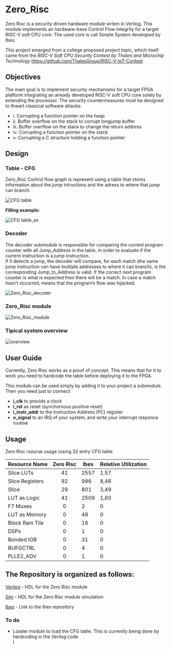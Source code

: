 # Zero_Risc

Zero Risc is a security driven hardware module writen in Verilog. This module implements an hardware-base Control Flow Integrity for a target RISC-V soft CPU core. The used core is call Simple System developed by Ibex.

This project emerged from a college proposed project topic, which itself came from the *RISC-V Soft CPU Security Contest by Thales and Microchip Technology*
https://github.com/ThalesGroup/RISC-V-IoT-Contest

## Objectives

The main
goal is to implement security mechanisms for a target FPGA platform integrating an
already developed RISC-V soft CPU core solely by extending the processor. The security
countermeasures must be designed to thwart classical software attacks:
* i. Corrupting a function pointer on the heap
* ii. Buffer overflow on the stack to corrupt longjump buffer
* iii. Buffer overflow on the stack to change the return address
* iv. Corrupting a function pointer on the stack
* v. Corrupting a C structure holding a function pointer
## Design

### Table - CFG
Zero_Risc Control flow graph is represent using a table that stores information about the *jump* intructions and the adress to where that *jump* can branch.

![CFG table](pics/table.png  "CFG table")

**Filling example:**

![CFG table_ex](pics/table_example.png)



### Decoder
The decoder submodule is responsible for comparing the current program counter with all Jump_Address
in the table, in order to evaluate if the current instruction is a jump instruction.     
If it detects a jump, the decoder will compare, for each match (the same jump instruction
can have multiple addresses to where it can branch), is the corresponding Jump_to_Address
is valid. If the correct next program counter is what is expected then there will be a match.
In case a match hasn’t occurred, means that the program’s flow was hijacked.

![Zero_Risc_decoder](pics/Zero_Risc_decoder.png)

### Zero_Risc module

![Zero_Risc_module](pics/Zero_Risc.png)



### Tipical system overview

![overview](pics/overview.png)



## User Guide

Currently, Zero Risc works as a proof of concept. This means that for it to work you need to hardcode the table before deploying it to the FPGA.

This module can be used simply by adding it to your project a submodule. Then you need just to connect:
  * **i_clk** to provide a clock 
  * **i_rst** as reset (synchornous positive reset)
  * **i_instr_addr**  to the Instruction Address (PC) register
  * **o_signal** to an IRQ of your system, and write your interrupt responce routine

## Usage
Zero Risc rsourse usage (using 32 entry CFG table

| **Resource Name** | **Zero Risc** | **Ibex** | **Relative Utilization**|
| ---- |:---:| ---- | ---- |
| Slice LUTs | 41 | 2557| 1.57|
|Slice Registers| 92| 996| 8,46|
|Slice| 29| 801| 3,49|
|LUT as Logic| 41| 2509| 1,60|
|F7 Muxes| 0| 2| 0|
|LUT as Memory| 0| 48| 0|
|Block Ram Tile| 0| 16| 0|
|DSPs| 0| 1| 0|
|Bonded IOB| 0| 31| 0|
|BUFGCTRL| 0| 4| 0|
|PLLE2_ADV| 0| 1| 0|

## The Repository is organized as follows:

  [Verilog](verilog) - HDL for the Zero Risc module

  [Sim](sim) - HDL for the Zero Risc module simulation

  [Ibex](ibex) - Link to the Ibex repository  


### To do
* Loader module to load the CFG table. This is currently being done by hardcoding in the *Verilog* code  
l
